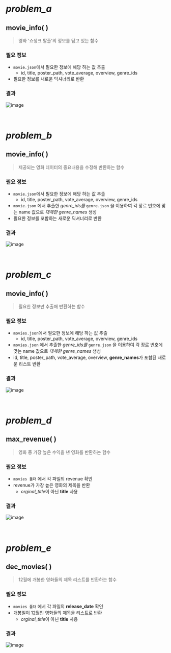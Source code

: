 # *problem_a* 
## movie_info( )
> 영화 '쇼생크 탈출'의 정보를 담고 있는 함수

### 필요 정보
* `movie.json`에서 필요한 정보에 해당 하는 값 추출
    * id, title, poster_path, vote_average, overview, genre_ids
* 필요한 정보를 새로운 딕셔너리로 반환
### 결과
![image](https://user-images.githubusercontent.com/83294376/213602885-5976c6c4-7556-4dbf-bcb4-7204e13215b5.png)

<br>

# *problem_b*  

## movie_info( )
> 제공되는 영화 데이터의 중요내용을 수정해 반환하는 함수

### 필요 정보
* `movie.json`에서 필요한 정보에 해당 하는 값 추출
    * id, title, poster_path, vote_average, overview, genre_ids
* `movie.json` 에서 추출한 *genre_ids를* `genre.json` 을 이용하여 각 장르 번호에 맞는 name 값으로 *대체한 genre_names* 생성
* 필요한 정보를 포함하는 새로운 딕셔너리로 반환

### 결과
![image](https://user-images.githubusercontent.com/83294376/213604791-9d83f41d-f8d5-4c9a-9fbf-70d766898391.png)


<br>

# *problem_c*  

## movie_info( )
> 필요한 정보만 추출해 반환하는 함수

### 필요 정보
* `movies.json`에서 필요한 정보에 해당 하는 값 추출
    * id, title, poster_path, vote_average, overview, genre_ids
* `movies.json` 에서 추출한 *genre_ids를* `genre.json` 을 이용하여 각 장르 번호에 맞는 name 값으로 *대체한 genre_names* 생성 
* id, title, poster_path, vote_average, overview, **genre_names**가 포함된 새로운 리스트 반환

### 결과
![image](https://user-images.githubusercontent.com/83294376/213607576-3fe9672a-0f1b-482d-8e43-153a08f12ec6.png)

<br>

# *problem_d*  

## max_revenue( )
> 영화 중 가장 높은 수익을 낸 영화를 반환하는 함수

### 필요 정보
* `movies 폴더` 에서 각 파일의 revenue 확인
* revenue가 가장 높은 영화의 제목을 반환
    * *orginal_title*이 아닌 **title** 사용

### 결과
![image](https://user-images.githubusercontent.com/83294376/213614674-71d0038f-3305-4c75-99f1-d0921cb8a1d6.png)

<br>

# *problem_e*  

## dec_movies( )
> 12월에 개봉한 영화들의 제목 리스트를 반환하는 함수

### 필요 정보
* `movies 폴더` 에서 각 파일의 **release_date** 확인
* 개봉일이 12월인 영화들의 제목을 리스트로 반환
    * *orginal_title*이 아닌 **title** 사용

### 결과
![image](https://user-images.githubusercontent.com/83294376/213616337-6b70edcc-3941-4b9f-955e-8a9e7472b048.png)


